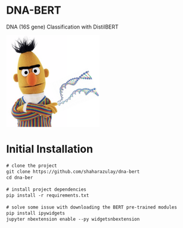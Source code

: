 # DNA-BERT
DNA (16S gene) Classification with DistilBERT

<img src="bert_dna.png" width="250" />

# Initial Installation 
```
# clone the project
git clone https://github.com/shaharazulay/dna-bert
cd dna-ber

# install project dependencies
pip install -r requirements.txt

# solve some issue with downloading the BERT pre-trained modules
pip install ipywidgets
jupyter nbextension enable --py widgetsnbextension
```
